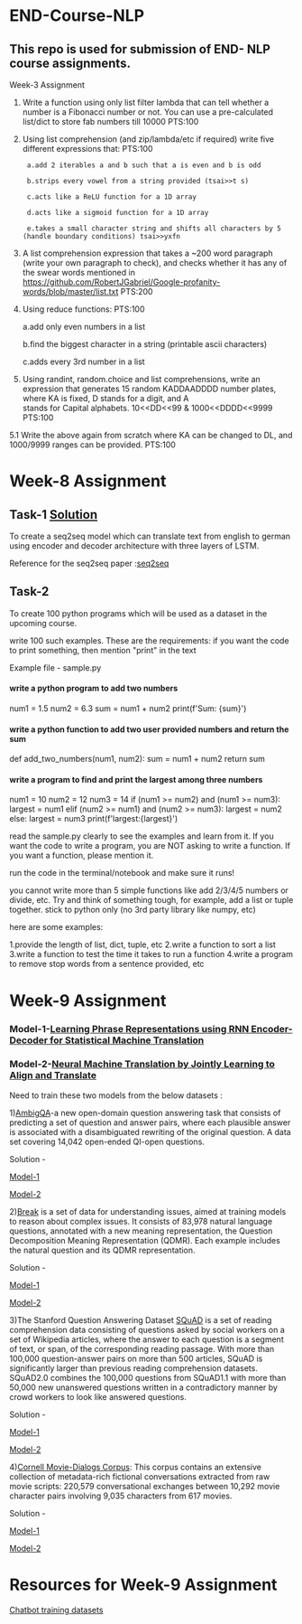 # END-Course-NLP

## This repo is used for submission of END- NLP course assignments.

Week-3 Assignment

1. Write a function using only list filter lambda that can tell whether a number is a Fibonacci number or not. You can use a pre-calculated list/dict to store fab numbers till 10000 PTS:100

2. Using list comprehension (and zip/lambda/etc if required) write five different expressions that: PTS:100

        a.add 2 iterables a and b such that a is even and b is odd
        
        b.strips every vowel from a string provided (tsai>>t s)
  
        c.acts like a ReLU function for a 1D array
  
        d.acts like a sigmoid function for a 1D array
  
        e.takes a small character string and shifts all characters by 5 (handle boundary conditions) tsai>>yxfn

3. A list comprehension expression that takes a ~200 word paragraph (write your own paragraph to check), and checks whether it has any of the swear words mentioned in https://github.com/RobertJGabriel/Google-profanity-words/blob/master/list.txt PTS:200

4. Using reduce functions: PTS:100
   
    a.add only even numbers in a list
    
    b.find the biggest character in a string (printable ascii characters)
    
    c.adds every 3rd number in a list

5. Using randint, random.choice and list comprehensions, write an expression that generates 15 random KADDAADDDD number plates, where KA is fixed, D stands for a digit, and A     
   stands for Capital alphabets. 10<<DD<<99 & 1000<<DDDD<<9999 PTS:100

5.1 Write the above again from scratch where KA can be changed to DL, and 1000/9999 ranges can be provided.  PTS:100



# Week-8 Assignment

## Task-1     [Solution](https://github.com/karanamrahul/END-Course-NLP/blob/main/Week-8%20Sequence_to_Sequence_Model_English-German.ipynb)

To create a seq2seq model which can translate text from english to german using encoder and decoder architecture with three layers of LSTM.

Reference for the seq2seq paper :[seq2seq](https://arxiv.org/pdf/1409.3215.pdf)

## Task-2

To create 100 python programs which will be used as a dataset in the upcoming course.

write 100 such examples. These are the requirements:
if you want the code to print something, then mention "print" in the text


Example file - sample.py
#### write a python program to add two numbers 
num1 = 1.5
num2 = 6.3
sum = num1 + num2
print(f'Sum: {sum}')


#### write a python function to add two user provided numbers and return the sum
def add_two_numbers(num1, num2):
    sum = num1 + num2
    return sum


#### write a program to find and print the largest among three numbers

num1 = 10
num2 = 12
num3 = 14
if (num1 >= num2) and (num1 >= num3):
   largest = num1
elif (num2 >= num1) and (num2 >= num3):
   largest = num2
else:
   largest = num3
print(f'largest:{largest}')


read the sample.py clearly to see the examples and learn from it. If you want the code to write a program, you are NOT asking to write a function. If you want a function, please mention it. 

run the code in the terminal/notebook and make sure it runs!

you cannot write more than 5 simple functions like add 2/3/4/5 numbers or divide, etc. Try and think of something tough, for example, add a list or tuple together. 
stick to python only (no 3rd party library like numpy, etc)

here are some examples:

1.provide the length of list, dict, tuple, etc
2.write a function to sort a list
3.write a function to test the time it takes to run a function
4.write a program to remove stop words from a sentence provided,
etc


# Week-9 Assignment    

### Model-1-[Learning Phrase Representations using RNN Encoder-Decoder for Statistical Machine Translation](https://arxiv.org/abs/1406.1078)

### Model-2-[Neural Machine Translation by Jointly Learning to Align and Translate](https://arxiv.org/abs/1409.0473)

Need to train these two models from the below datasets :

 1)[AmbigQA](https://nlp.cs.washington.edu/ambigqa/)-a new open-domain question answering task that consists of predicting a set of question and answer pairs, where each plausible answer is associated with a disambiguated rewriting of the original question. A data set covering 14,042 open-ended QI-open questions.

Solution - 

[Model-1](https://github.com/karanamrahul/END-Course-NLP/blob/main/Model1-%20AmbigQA.ipynb)  

[Model-2](https://github.com/karanamrahul/END-Course-NLP/blob/main/Model2_Ambigqa.ipynb)

2)[Break](https://allenai.github.io/Break/) is a set of data for understanding issues, aimed at training models to reason about complex issues. It consists of 83,978 natural language questions, annotated with a new meaning representation, the Question Decomposition Meaning Representation (QDMR). Each example includes the natural question and its QDMR representation.

Solution - 

[Model-1](https://github.com/karanamrahul/END-Course-NLP/blob/main/Model1_Break_dataset.ipynb)

[Model-2](https://github.com/karanamrahul/END-Course-NLP/blob/main/Model_2_Break_dataset.ipynb)

 3)The Stanford Question Answering Dataset [SQuAD](https://rajpurkar.github.io/SQuAD-explorer/) is a set of reading comprehension data consisting of questions asked by social workers on a set of Wikipedia articles, where the answer to each question is a segment of text, or span, of the corresponding reading passage. With more than 100,000 question-answer pairs on more than 500 articles, SQuAD is significantly larger than previous reading comprehension datasets. SQuAD2.0 combines the 100,000 questions from SQuAD1.1 with more than 50,000 new unanswered questions written in a contradictory manner by crowd workers to look like answered questions.

Solution - 

[Model-1](https://github.com/karanamrahul/END-Course-NLP/blob/main/Model_1_Squad2_0.ipynb)

[Model-2](https://github.com/karanamrahul/END-Course-NLP/blob/main/Model_2_Squad2_0.ipynb)

4)[Cornell Movie-Dialogs Corpus](http://www.mpi-sws.org/~cristian/Cornell_Movie-Dialogs_Corpus.html): This corpus contains an extensive collection of metadata-rich fictional conversations extracted from raw movie scripts: 220,579 conversational exchanges between 10,292 movie character pairs involving 9,035 characters from 617 movies.

Solution - 

[Model-1](https://github.com/karanamrahul/END-Course-NLP/blob/main/Model_1_cornell_dataset.ipynb) 

[Model-2](https://github.com/karanamrahul/END-Course-NLP/blob/main/Model2_Cornell_dataset.ipynb)

# Resources for Week-9 Assignment

[Chatbot training datasets](https://kili-technology.com/blog/chatbot-training-datasets/)
